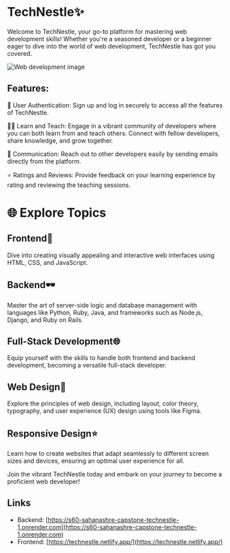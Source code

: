 # TechNestle✨

Welcome to TechNestle, your go-to platform for mastering web development skills! Whether you're a seasoned developer or a beginner eager to dive into the world of web development, TechNestle has got you covered.

![Web development image](https://api.reliasoftware.com/uploads/web_development_is_important_176fa0618e.jpg)

## Features:
🔐 User Authentication: Sign up and log in securely to access all the features of TechNestle.

👩‍💻 Learn and Teach: Engage in a vibrant community of developers where you can both learn from and teach others. Connect with fellow developers, share knowledge, and grow together.

📧 Communication: Reach out to other developers easily by sending emails directly from the platform.

⭐ Ratings and Reviews: Provide feedback on your learning experience by rating and reviewing the teaching sessions.

# 🌐 Explore Topics

## Frontend🚀
Dive into creating visually appealing and interactive web interfaces using HTML, CSS, and JavaScript.

## Backend🕶️
Master the art of server-side logic and database management with languages like Python, Ruby, Java, and frameworks such as Node.js, Django, and Ruby on Rails.

## Full-Stack Development🌐
Equip yourself with the skills to handle both frontend and backend development, becoming a versatile full-stack developer.

## Web Design🎨
Explore the principles of web design, including layout, color theory, typography, and user experience (UX) design using tools like Figma.

## Responsive Design⭐
Learn how to create websites that adapt seamlessly to different screen sizes and devices, ensuring an optimal user experience for all.

Join the vibrant TechNestle today and embark on your journey to become a proficient web developer!

## Links

- Backend: [https://s60-sahanashre-capstone-technestle-1.onrender.com](https://s60-sahanashre-capstone-technestle-1.onrender.com)
- Frontend: [https://technestle.netlify.app/](https://technestle.netlify.app/)
